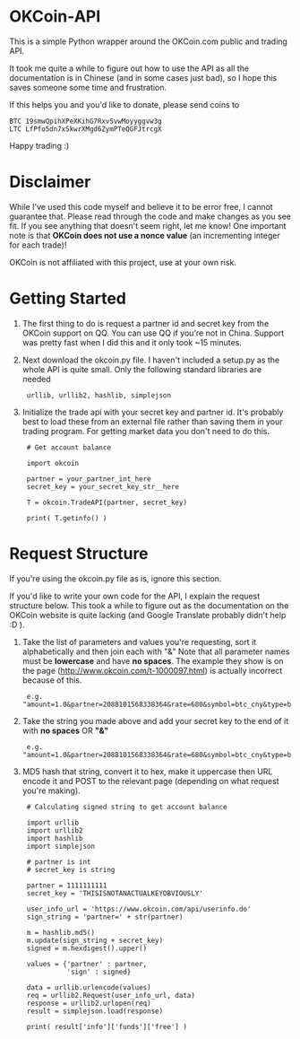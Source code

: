 OKCoin-API
==========

This is a simple Python wrapper around the OKCoin.com public and trading API.

It took me quite a while to figure out how to use the API as all the documentation
is in Chinese (and in some cases just bad), so I hope this saves someone some time and frustration.

If this helps you and you'd like to donate, please send coins to

    BTC 19smwQpihXPeXKihG7RxvSvwMoyyggvw3g
    LTC LfPfo5dn7xSkwrXMgd6ZymPTeQGFJtrcgX
    
Happy trading :)

Disclaimer
==========

While I've used this code myself and believe it to be error free, I cannot guarantee that.  Please read through the code and make changes as you see fit. If you see anything that doesn't seem right, let me know! One important note is that __OKCoin does not use a nonce value__ (an incrementing integer for each trade)!

OKCoin is not affiliated with this project, use at your own risk.

Getting Started
==========

1. The first thing to do is request a partner id and secret key from the OKCoin support on QQ.  You can use QQ if you're not in China.  Support was pretty fast when I did this and it only took ~15 minutes.

2. Next download the okcoin.py file. I haven't included a setup.py as the whole API is quite small.  Only the following standard libraries are needed

        urllib, urllib2, hashlib, simplejson
  
3. Initialize the trade api with your secret key and partner id.  It's probably best to load these from an external file rather than saving them in your trading program.  For getting market data you don't need to do this.

        # Get account balance
  
        import okcoin
  
        partner = your_partner_int_here
        secret_key = your_secret_key_str__here
  
        T = okcoin.TradeAPI(partner, secret_key)
  
        print( T.getinfo() )
  

Request Structure
==========

If you're using the okcoin.py file as is, ignore this section.

If you'd like to write your own code for the API, I explain the request structure below.  This took a while to figure out as the documentation on the OKCoin website is quite lacking (and Google Translate probably didn't help :D ).

1. Take the list of parameters and values you're requesting, sort it alphabetically and then join each with "&"
Note that all parameter names must be __lowercase__ and have __no spaces__.  The example they show is on the page (http://www.okcoin.com/t-1000097.html) is actually incorrect because of this.

        e.g. "amount=1.0&partner=2088101568338364&rate=680&symbol=btc_cny&type=buy"

2. Take the string you made above and add your secret key to the end of it with __no spaces__ OR __"&"__

        e.g. "amount=1.0&partner=2088101568338364&rate=680&symbol=btc_cny&type=buy111111111111111111111111"
    
3. MD5 hash that string, convert it to hex, make it uppercase then URL encode it and POST to the relevant page (depending on what request you're making).


        # Calculating signed string to get account balance
    
        import urllib
        import urllib2
        import hashlib
        import simplejson
        
        # partner is int
        # secret_key is string
     
        partner = 1111111111
        secret_key = 'THISISNOTANACTUALKEYOBVIOUSLY'
         
        user_info_url = 'https://www.okcoin.com/api/userinfo.do'
        sign_string = 'partner=' + str(partner)
         
        m = hashlib.md5()
        m.update(sign_string + secret_key)
        signed = m.hexdigest().upper()
         
        values = {'partner' : partner,
                  'sign' : signed}
         
        data = urllib.urlencode(values)
        req = urllib2.Request(user_info_url, data)
        response = urllib2.urlopen(req)
        result = simplejson.load(response)
         
        print( result['info']['funds']['free'] )
    
    




